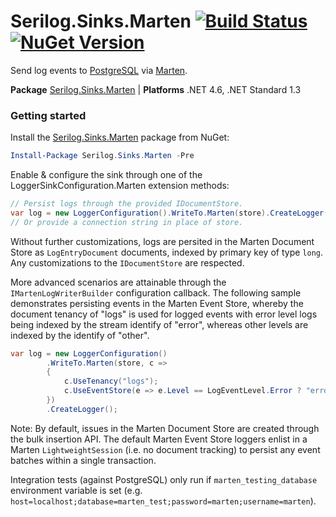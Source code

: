 # Serilog.Sinks.Marten [![Build Status](https://ci.appveyor.com/api/projects/status/5kp843wlg6r12187?svg=true)](https://ci.appveyor.com/project/jokokko/serilog-sinks-marten) [![NuGet Version](http://img.shields.io/nuget/v/Serilog.Sinks.Marten.svg?style=flat)](https://www.nuget.org/packages/Serilog.Sinks.Marten/)
Send log events to [PostgreSQL](https://www.postgresql.org/) via [Marten](http://jasperfx.github.io/marten/).

**Package** [Serilog.Sinks.Marten](https://www.nuget.org/packages/Serilog.Sinks.Marten) | **Platforms** .NET 4.6, .NET Standard 1.3

### Getting started

Install the [Serilog.Sinks.Marten](https://www.nuget.org/packages/Serilog.Sinks.Marten) package from NuGet:

```powershell
Install-Package Serilog.Sinks.Marten -Pre
```

Enable & configure the sink through one of the LoggerSinkConfiguration.Marten extension methods:

```csharp
// Persist logs through the provided IDocumentStore.
var log = new LoggerConfiguration().WriteTo.Marten(store).CreateLogger();
// Or provide a connection string in place of store.
```

Without further customizations, logs are persited in the Marten Document Store as `LogEntryDocument` documents, indexed by primary key of type `long`. Any customizations to the `IDocumentStore` are respected.

More advanced scenarios are attainable through the `IMartenLogWriterBuilder` configuration callback. The following sample demonstrates persisting events in the Marten Event Store, whereby the document tenancy of "logs" is used for logged events with error level logs being indexed by the stream identify of "error", whereas other levels are indexed by the identify of "other".

```csharp
var log = new LoggerConfiguration()
        .WriteTo.Marten(store, c =>
        {
            c.UseTenancy("logs");
            c.UseEventStore(e => e.Level == LogEventLevel.Error ? "error" : "other");
        })
        .CreateLogger();
```

Note: By default, issues in the Marten Document Store are created through the bulk insertion API. The default Marten Event Store loggers enlist in a Marten `LightweightSession` (i.e. no document tracking) to persist any event batches within a single transaction.

Integration tests (against PostgreSQL) only run if `marten_testing_database` environment variable is set (e.g. `host=localhost;database=marten_test;password=marten;username=marten`).